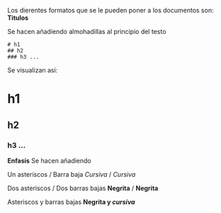 Los dierentes formatos que se le pueden poner a los documentos son:
**Titulos**

Se hacen añadiendo almohadillas al principio del testo 
 ```
 # h1
## h2
### h3 ...
```
Se visualizan asi:
# h1
## h2
### h3 ...

**Enfasis**
Se hacen añadiendo

Un asteriscos / Barra baja
*Cursiva* /  _Cursiva_

Dos asteriscos / Dos barras bajas
**Negrita** / __Negrita__

Asteriscos y barras bajas
**Negrita y _cursiva_**


